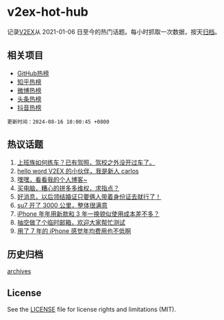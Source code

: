 # v2ex-hot-hub

 记录[V2EX](https://www.v2ex.com/)从 2021-01-06 日至今的热门话题。每小时抓取一次数据，按天[归档](archives)。
 
 ## 相关项目

- [GitHub热榜](https://github.com/lonnyzhang423/github-hot-hub)
- [知乎热榜](https://github.com/lonnyzhang423/zhihu-hot-hub)
- [微博热榜](https://github.com/lonnyzhang423/weibo-hot-hub)
- [头条热榜](https://github.com/lonnyzhang423/toutiao-hot-hub)
- [抖音热榜](https://github.com/lonnyzhang423/douyin-hot-hub)


 `更新时间：2024-08-16 10:00:45 +0800`

## 热议话题

1. [上班族如何练车？已有驾照，驾校之外没开过车了。](https://www.v2ex.com/t/1065159)
1. [hello word V2EX 的小伙伴，我是新人 carlos](https://www.v2ex.com/t/1065313)
1. [嘿嘿，看看我的个人博客~](https://www.v2ex.com/t/1065171)
1. [买电脑，糟心的拼多多维权，求指点？](https://www.v2ex.com/t/1065254)
1. [好消息，以后领结婚证只要俩人带着身份证去就行了！](https://www.v2ex.com/t/1065161)
1. [su7 开了 3000 公里，整体很满意](https://www.v2ex.com/t/1065131)
1. [iPhone 年年用新款和 3 年一换貌似使用成本差不多？](https://www.v2ex.com/t/1065134)
1. [抽空做了个临时邮箱，欢迎大家帮忙测试](https://www.v2ex.com/t/1065146)
1. [用了 7 年的 iPhone 感觉年均费用也不低啊](https://www.v2ex.com/t/1065210)

## 历史归档

[archives](archives)

## License

See the [LICENSE](LICENSE) file for license rights and limitations (MIT).
